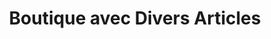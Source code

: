 ---
title: "Boutique avec Divers Articles"
url: /macenta/boutique-avec-divers-articles/
shop: Lebensmittel
---